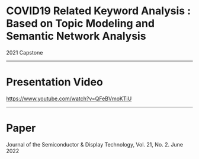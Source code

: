 # COVID19 Related Keyword Analysis : Based on Topic Modeling and Semantic Network Analysis
2021 Capstone

---

# Presentation Video
https://www.youtube.com/watch?v=QFeBVmoKTiU

---

# Paper
Journal of the Semiconductor & Display Technology, Vol. 21, No. 2. June 2022
